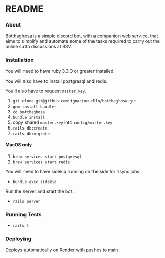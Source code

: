 # README

### About

Botthaghosa is a simple discord bot, with a companion web service, that 
aims to simplify and automate some of the tasks required to carry out the
online sutta discussions at BSV.

### Installation

You will need to have ruby 3.3.0 or greater installed.

You will also have to install postgresql and redis.

You'll also have to request `master.key`.

1. `git clone git@github.com:ignaciocuello/botthaghosa.git`
2. `gem install bundler`
3. `cd botthaghosa`
4. `bundle install`
5. copy shared `master.key` into `config/master.key`
6. `rails db:create`
7. `rails db:migrate`

#### MacOS only
1. `brew services start postgresql`
2. `brew services start redis`

You will need to have sidekiq running on the side for async jobs.
- `bundle exec sidekiq`

Run the server and start the bot.
- `rails server`

### Running Tests

- `rails t`

### Deploying

Deploys automatically on [Render](https://render.com/) with pushes to main.
